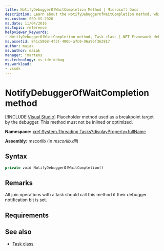```yaml
---
title: NotifyDebuggerOfWaitCompletion Method | Microsoft Docs
description: Learn about the NotifyDebuggerOfWaitCompletion method, which is a placeholder used as a breakpoint target by the debugger.
ms.custom: SEO-VS-2020
ms.date: 11/04/2016
ms.topic: reference
helpviewer_keywords:
- NotifyDebuggerOfWaitCompletion method, Task class [.NET Framework debug engines]
ms.assetid: 841c5908-4f3f-400b-a7b0-96a95f362817
author: maiak
ms.author: maiak
manager: jmartens
ms.technology: vs-ide-debug
ms.workload:
- vssdk
---
```

# NotifyDebuggerOfWaitCompletion method

 [!INCLUDE [Visual Studio](~/includes/applies-to-version/vs-windows-only.md)]
Placeholder method used as a breakpoint target by the debugger. This method must not be inlined or optimized.

 **Namespace:** <xref:System.Threading.Tasks?displayProperty=fullName>

 **Assembly:** mscorlib (in *mscorlib.dll*)

## Syntax

```vb
private void NotifyDebuggerOfWaitCompletion()
```

## Remarks
 All join operations with a task should call this method if their debugger notification bit is set.

## Requirements

## See also
- [Task class](../../extensibility/debugger/task-class-internal-members.md)
